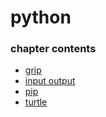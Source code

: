 ﻿
# python
### chapter contents
 
* [grip](grip.md)
* [input output](input_output.md)
* [pip](pip.md)
* [turtle](turtle.md)
